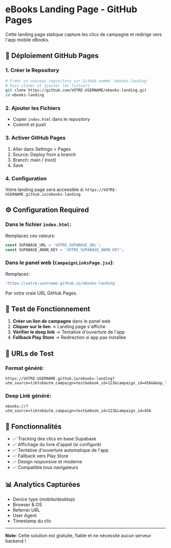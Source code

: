 # eBooks Landing Page - GitHub Pages

Cette landing page statique capture les clics de campagne et redirige vers l'app mobile eBooks.

## 🚀 Déploiement GitHub Pages

### 1. Créer le Repository
```bash
# Créer un nouveau repository sur GitHub nommé 'ebooks-landing'
# Puis cloner et ajouter les fichiers
git clone https://github.com/VOTRE-USERNAME/ebooks-landing.git
cd ebooks-landing
```

### 2. Ajouter les Fichiers
- Copier `index.html` dans le repository
- Commit et push

### 3. Activer GitHub Pages
1. Aller dans Settings > Pages
2. Source: Deploy from a branch
3. Branch: main / (root)
4. Save

### 4. Configuration
Votre landing page sera accessible à: `https://VOTRE-USERNAME.github.io/ebooks-landing`

## ⚙️ Configuration Required

### Dans le fichier `index.html`:
Remplacez ces valeurs:
```javascript
const SUPABASE_URL = 'VOTRE_SUPABASE_URL';
const SUPABASE_ANON_KEY = 'VOTRE_SUPABASE_ANON_KEY';
```

### Dans le panel web (`CampaignLinksPage.jsx`):
Remplacez:
```javascript
'https://votre-username.github.io/ebooks-landing'
```
Par votre vraie URL GitHub Pages.

## 🧪 Test de Fonctionnement

1. **Créer un lien de campagne** dans le panel web
2. **Cliquer sur le lien** → Landing page s'affiche
3. **Vérifier le deep link** → Tentative d'ouverture de l'app
4. **Fallback Play Store** → Redirection si app pas installée

## 📱 URLs de Test

### Format généré:
```
https://VOTRE-USERNAME.github.io/ebooks-landing?utm_source=tiktok&utm_campaign=test&ebook_id=123&campaign_id=456&deep_link=true
```

### Deep Link généré:
```
ebooks://?utm_source=tiktok&utm_campaign=test&ebook_id=123&campaign_id=456
```

## 🔧 Fonctionnalités

- ✅ Tracking des clics en base Supabase
- ✅ Affichage du livre d'appel (si configuré)
- ✅ Tentative d'ouverture automatique de l'app
- ✅ Fallback vers Play Store
- ✅ Design responsive et moderne
- ✅ Compatible tous navigateurs

## 📊 Analytics Capturées

- Device type (mobile/desktop)
- Browser & OS
- Referrer URL
- User Agent
- Timestamp du clic

---

**Note**: Cette solution est gratuite, fiable et ne nécessite aucun serveur backend !